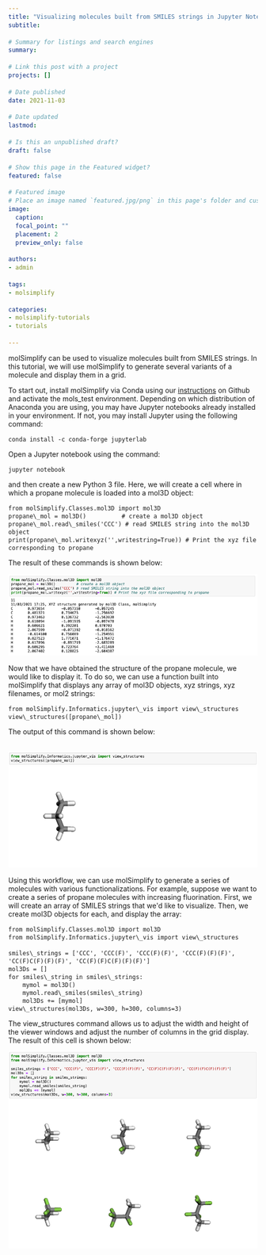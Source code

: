 ```yaml
---
title: "Visualizing molecules built from SMILES strings in Jupyter Notebooks using molSimplify"
subtitle: 

# Summary for listings and search engines
summary: 

# Link this post with a project
projects: []

# Date published
date: 2021-11-03

# Date updated
lastmod: 

# Is this an unpublished draft?
draft: false

# Show this page in the Featured widget?
featured: false

# Featured image
# Place an image named `featured.jpg/png` in this page's folder and customize its options here.
image:
  caption: 
  focal_point: ""
  placement: 2
  preview_only: false

authors:
- admin

tags:
- molsimplify

categories:
- molsimplify-tutorials
- tutorials

---
```

molSimplify can be used to visualize molecules built from SMILES strings. In this tutorial, we will use molSimplify to generate several variants of a molecule and display them in a grid.


To start out, install molSimplify via Conda using our [instructions](https://github.com/hjkgrp/molSimplify#readme) on Github and activate the mols\_test environment. Depending on which distribution of Anaconda you are using, you may have Jupyter notebooks already installed in your environment. If not, you may install Jupyter using the following command:



```
conda install -c conda-forge jupyterlab
```
Open a Jupyter notebook using the command:



```
jupyter notebook

```
and then create a new Python 3 file. Here, we will create a cell where in which a propane molecule is loaded into a mol3D object:



```
from molSimplify.Classes.mol3D import mol3D
propane\_mol = mol3D()          # create a mol3D object
propane\_mol.read\_smiles('CCC') # read SMILES string into the mol3D object
print(propane\_mol.writexyz('',writestring=True)) # Print the xyz file corresponding to propane
```
The result of these commands is shown below:


![](image_0.png)


Now that we have obtained the structure of the propane molecule, we would like to display it. To do so, we can use a function built into molSimplify that displays any array of mol3D objects, xyz strings, xyz filenames, or mol2 strings:



```
from molSimplify.Informatics.jupyter\_vis import view\_structures
view\_structures([propane\_mol])

```
The output of this command is shown below:  
 


![](image_1.png)


Using this workflow, we can use molSimplify to generate a series of molecules with various functionalizations. For example, suppose we want to create a series of propane molecules with increasing fluorination. First, we will create an array of SMILES strings that we'd like to visualize. Then, we create mol3D objects for each, and display the array:



```
from molSimplify.Classes.mol3D import mol3D
from molSimplify.Informatics.jupyter\_vis import view\_structures

smiles\_strings = ['CCC', 'CCC(F)', 'CCC(F)(F)', 'CCC(F)(F)(F)', 'CC(F)C(F)(F)(F)', 'CC(F)(F)C(F)(F)(F)']
mol3Ds = []
for smiles\_string in smiles\_strings:
    mymol = mol3D()
    mymol.read\_smiles(smiles\_string)
    mol3Ds += [mymol]
view\_structures(mol3Ds, w=300, h=300, columns=3)

```
The view\_structures command allows us to adjust the width and height of the viewer windows and adjust the number of columns in the grid display. The result of this cell is shown below:


![](image_2.png)


